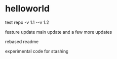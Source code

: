 # helloworld
test repo
-v 1.1
--v 1.2

feature update
main update
and a few more updates

rebased readme

experimental code for stashing

